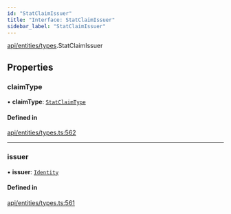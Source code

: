 ```yaml
---
id: "StatClaimIssuer"
title: "Interface: StatClaimIssuer"
sidebar_label: "StatClaimIssuer"
---
```


[api/entities/types](../../../../../modules/API/Entities/Types/Types.md).StatClaimIssuer

## Properties

### claimType

• **claimType**: [`StatClaimType`](../../../../../modules/API/Entities/Types/Types.md#statclaimtype)

#### Defined in

[api/entities/types.ts:562](https://github.com/PolymeshAssociation/polymesh-sdk/blob/f8a937f04/src/api/entities/types.ts#L562)

___

### issuer

• **issuer**: [`Identity`](../../../../../classes/API/Entities/Identity/Identity.md)

#### Defined in

[api/entities/types.ts:561](https://github.com/PolymeshAssociation/polymesh-sdk/blob/f8a937f04/src/api/entities/types.ts#L561)
